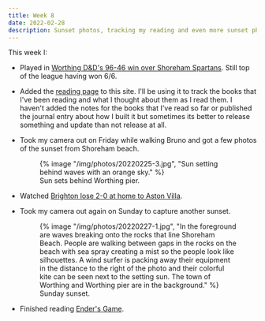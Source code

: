 ```yaml
---
title: Week 8
date: 2022-02-28
description: Sunset photos, tracking my reading and even more sunset photos.
---
```


This week I:

- Played in [Worthing D&D's 96-46 win over Shoreham Spartans](https://www.basketballsussex.co.uk/match/31514887.html). Still top of the league having won 6/6.

- Added the [reading page](https://declanbyrd.co.uk/reading/) to this site. I'll be using it to track the books that I've been reading and what I thought about them as I read them. I haven't added the notes for the books that I've read so far or published the journal entry about how I built it but sometimes its better to release something and update than not release at all.

- Took my camera out on Friday while walking Bruno and got a few photos of the sunset from Shoreham beach.

  <figure>
    {% image "/img/photos/20220225-3.jpg", "Sun setting behind waves with an orange sky." %}
    <figcaption>Sun sets behind Worthing pier.</figcaption>
  </figure>

- Watched [Brighton lose 2-0 at home to Aston Villa](https://www.brightonandhovealbion.com/news/2506828/match-report-albion-beaten-by-villa).

- Took my camera out again on Sunday to capture another sunset.

  <figure>
    {% image "/img/photos/20220227-1.jpg", "In the foreground are waves breaking onto the rocks that line Shoreham Beach. People are walking between gaps in the rocks on the beach with sea spray creating a mist so the people look like silhouettes. A wind surfer is packing away their equipment in the distance to the right of the photo and their colorful kite can be seen next to the setting sun. The town of Worthing and Worthing pier are in the background." %}
    <figcaption>Sunday sunset.</figcaption>
  </figure>

- Finished reading [Ender's Game](/reading/9780356500843/).
